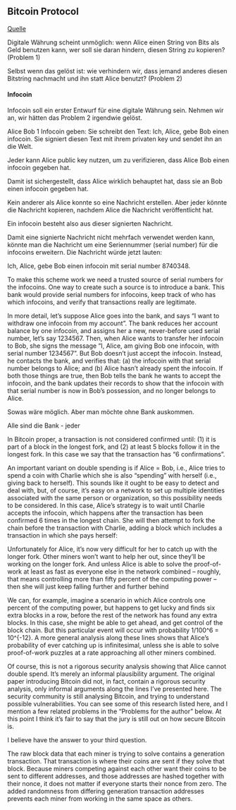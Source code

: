 ## Bitcoin Protocol

[Quelle](https://michaelnielsen.org/ddi/how-the-bitcoin-protocol-actually-works/)

Digitale Währung scheint unmöglich: wenn Alice einen String von Bits als Geld benutzen kann, wer soll sie
daran hindern, diesen String zu kopieren? (Problem 1)

Selbst wenn das gelöst ist: wie verhindern wir, dass jemand anderes diesen Bitstring nachmacht und ihn statt Alice benutzt? (Problem 2)

#### Infocoin

Infocoin soll ein erster Entwurf für eine digitale Währung sein. Nehmen wir an, wir hätten das Problem 2 irgendwie gelöst. 

Alice Bob 1 Infocoin geben: Sie schreibt den Text: Ich, Alice, gebe Bob einen infocoin. Sie signiert diesen Text mit ihrem privaten key und sendet ihn an die Welt.

Jeder kann Alice public key nutzen, um zu verifizieren, dass Alice Bob einen infocoin gegeben hat.

Damit ist sichergestellt, dass Alice wirklich behauptet hat, dass sie an Bob einen infocoin gegeben hat.

Kein anderer als Alice konnte so eine Nachricht erstellen. Aber jeder könnte die Nachricht kopieren, nachdem
Alice die Nachricht veröffentlicht hat.

Ein infocoin besteht also aus dieser signierten Nachricht.

Damit eine signierte Nachricht nicht mehrfach verwendet werden kann, könnte man die Nachricht um eine 
Seriennummer (serial number) für die infocoins erweitern. Die Nachricht würde jetzt lauten:

Ich, Alice, gebe Bob einen infocoin mit serial number 8740348.

To make this scheme work we need a trusted source of serial numbers for the infocoins. One way to create such a source is to introduce a bank. This bank would provide serial numbers for infocoins, keep track of who has which infocoins, and verify that transactions really are legitimate.

In more detail, let’s suppose Alice goes into the bank, and says “I want to withdraw one infocoin from my account”. The bank reduces her account balance by one infocoin, and assigns her a new, never-before used serial number, let’s say 1234567. Then, when Alice wants to transfer her infocoin to Bob, she signs the message “I, Alice, am giving Bob one infocoin, with serial number 1234567”. But Bob doesn’t just accept the infocoin. Instead, he contacts the bank, and verifies that: (a) the infocoin with that serial number belongs to Alice; and (b) Alice hasn’t already spent the infocoin. If both those things are true, then Bob tells the bank he wants to accept the infocoin, and the bank updates their records to show that the infocoin with that serial number is now in Bob’s possession, and no longer belongs to Alice.

Sowas wäre möglich. Aber man möchte ohne Bank auskommen.

Alle sind die Bank - jeder 

 In Bitcoin proper, a transaction is not considered confirmed until: (1) it is part of a block in the longest fork, and (2) at least 5 blocks follow it in the longest fork. In this case we say that the transaction has “6 confirmations”. 

An important variant on double spending is if Alice = Bob, i.e., Alice tries to spend a coin with Charlie which she is also “spending” with herself (i.e., giving back to herself). This sounds like it ought to be easy to detect and deal with, but, of course, it’s easy on a network to set up multiple identities associated with the same person or organization, so this possibility needs to be considered. In this case, Alice’s strategy is to wait until Charlie accepts the infocoin, which happens after the transaction has been confirmed 6 times in the longest chain. She will then attempt to fork the chain before the transaction with Charlie, adding a block which includes a transaction in which she pays herself:



Unfortunately for Alice, it’s now very difficult for her to catch up with the longer fork. Other miners won’t want to help her out, since they’ll be working on the longer fork. And unless Alice is able to solve the proof-of-work at least as fast as everyone else in the network combined – roughly, that means controlling more than fifty percent of the computing power – then she will just keep falling further and further behind

We can, for example, imagine a scenario in which Alice controls one percent of the computing power, but happens to get lucky and finds six extra blocks in a row, before the rest of the network has found any extra blocks. In this case, she might be able to get ahead, and get control of the block chain. But this particular event will occur with probability 1/100^6 = 10^{-12}. A more general analysis along these lines shows that Alice’s probability of ever catching up is infinitesimal, unless she is able to solve proof-of-work puzzles at a rate approaching all other miners combined.

Of course, this is not a rigorous security analysis showing that Alice cannot double spend. It’s merely an informal plausibility argument. The original paper introducing Bitcoin did not, in fact, contain a rigorous security analysis, only informal arguments along the lines I’ve presented here. The security community is still analysing Bitcoin, and trying to understand possible vulnerabilities. You can see some of this research listed here, and I mention a few related problems in the “Problems for the author” below. At this point I think it’s fair to say that the jury is still out on how secure Bitcoin is.

I believe have the answer to your third question.

The raw block data that each miner is trying to solve contains a generation transaction. That transaction is where their coins are sent if they solve that block. Because miners competing against each other want their coins to be sent to different addresses, and those addresses are hashed together with their nonce, it does not matter if everyone starts their nonce from zero. The added randomness from differing generation transaction addresses prevents each miner from working in the same space as others.

